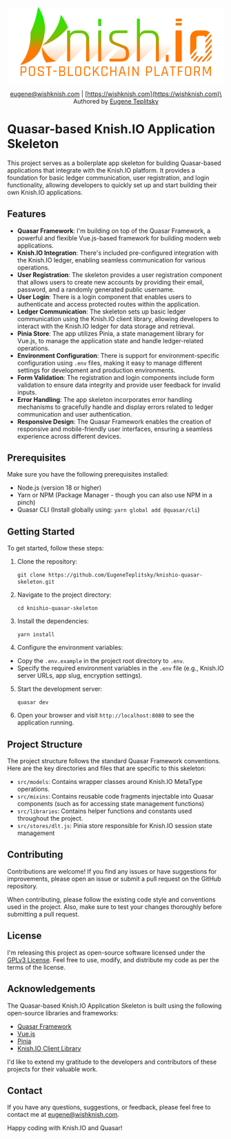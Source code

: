 <div style="text-align:center">

![Knish.IO: Post-Blockchain Platform][logo]

</div>
<div style="text-align:center">

[eugene@wishknish.com](mailto:eugene@wishknish.com) | [https://wishknish.com](https://wishknish.com)\
Authored by [Eugene Teplitsky](https://github.com/EugeneTeplitsky)

</div>

# Quasar-based Knish.IO Application Skeleton

This project serves as a boilerplate app skeleton for building Quasar-based applications that integrate with the Knish.IO platform. It provides a foundation for basic ledger communication, user registration, and login functionality, allowing developers to quickly set up and start building their own Knish.IO applications.

## Features

- **Quasar Framework**: I'm building on top of the Quasar Framework, a powerful and flexible Vue.js-based framework for building modern web applications.
- **Knish.IO Integration**: There's included pre-configured integration with the Knish.IO ledger, enabling seamless communication for various operations.
- **User Registration**: The skeleton provides a user registration component that allows users to create new accounts by providing their email, password, and a randomly generated public username.
- **User Login**: There is a login component that enables users to authenticate and access protected routes within the application.
- **Ledger Communication**: The skeleton sets up basic ledger communication using the Knish.IO client library, allowing developers to interact with the Knish.IO ledger for data storage and retrieval.
- **Pinia Store**: The app utilizes Pinia, a state management library for Vue.js, to manage the application state and handle ledger-related operations.
- **Environment Configuration**: There is support for environment-specific configuration using `.env` files, making it easy to manage different settings for development and production environments.
- **Form Validation**: The registration and login components include form validation to ensure data integrity and provide user feedback for invalid inputs.
- **Error Handling**: The app skeleton incorporates error handling mechanisms to gracefully handle and display errors related to ledger communication and user authentication.
- **Responsive Design**: The Quasar Framework enables the creation of responsive and mobile-friendly user interfaces, ensuring a seamless experience across different devices.

## Prerequisites

Make sure you have the following prerequisites installed:

- Node.js (version 18 or higher)
- Yarn or NPM (Package Manager - though you can also use NPM in a pinch)
- Quasar CLI (Install globally using: `yarn global add @quasar/cli`)

## Getting Started

To get started, follow these steps:

1. Clone the repository:
   ```
   git clone https://github.com/EugeneTeplitsky/knishio-quasar-skeleton.git
   ```

2. Navigate to the project directory:
   ```
   cd knishio-quasar-skeleton
   ```

3. Install the dependencies:
   ```
   yarn install
   ```

4. Configure the environment variables:
  - Copy the `.env.example` in the project root directory to `.env`.
  - Specify the required environment variables in the `.env` file (e.g., Knish.IO server URLs, app slug, encryption settings).

5. Start the development server:
   ```
   quasar dev
   ```

6. Open your browser and visit `http://localhost:8080` to see the application running.

## Project Structure

The project structure follows the standard Quasar Framework conventions. Here are the key directories and files that are specific to this skeleton:

- `src/models`: Contains wrapper classes around Knish.IO MetaType operations.
- `src/mixins`: Contains reusable code fragments injectable into Quasar components (such as for accessing state management functions)
- `src/libraries`: Contains helper functions and constants used throughout the project.
- `src/stores/dlt.js`: Pinia store responsible for Knish.IO session state management

## Contributing

Contributions are welcome! If you find any issues or have suggestions for improvements, please open an issue or submit a pull request on the GitHub repository.

When contributing, please follow the existing code style and conventions used in the project. Also, make sure to test your changes thoroughly before submitting a pull request.

## License

I'm releasing this project as open-source software licensed under the [GPLv3 License](https://opensource.org/license/gpl-3-0). Feel free to use, modify, and distribute my code as per the terms of the license.

## Acknowledgements

The Quasar-based Knish.IO Application Skeleton is built using the following open-source libraries and frameworks:

- [Quasar Framework](https://quasar.dev/)
- [Vue.js](https://vuejs.org/)
- [Pinia](https://pinia.vuejs.org/)
- [Knish.IO Client Library](https://github.com/KnishIO/knishio-client-js)

I'd like to extend my gratitude to the developers and contributors of these projects for their valuable work.

## Contact

If you have any questions, suggestions, or feedback, please feel free to contact me at [eugene@wishknish.com](mailto:eugene@wishknish.com).

Happy coding with Knish.IO and Quasar!

[logo]: https://raw.githubusercontent.com/WishKnish/KnishIO-Technical-Whitepaper/master/KnishIO-Logo.png "Knish.IO: Post-Blockchain Platform"
